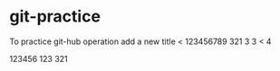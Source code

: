 # git-practice
To practice git-hub operation
add a new title
<
123456789
321
3
3
<
4


123456
123
321
